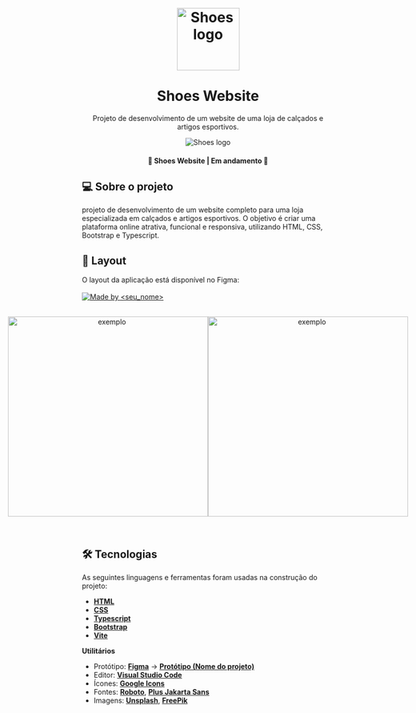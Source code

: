 <h1 align="center" id="project_name">

  <br />

  <img src="https://i.imgur.com/d7wGRqP.png" alt="Shoes logo" height="125" width="125">

  <br />
  <br />
  Shoes Website
  <br />

</h1>

<p align="center">Projeto de desenvolvimento de um website de uma loja de calçados e artigos esportivos.</p>

<p align="center">
  <img src="https://i.imgur.com/yiUXuof.png" alt="Shoes logo">
</p>

<!-- Project Status -->
<h4 align="center">🚧 Shoes Website | Em andamento 🚧</h4>

<h2 id="about">💻 Sobre o projeto</h2>
<p>
  projeto de desenvolvimento de um website completo para uma loja especializada em calçados e artigos esportivos. O objetivo é criar uma plataforma online atrativa, funcional e responsiva, utilizando HTML, CSS, Bootstrap e Typescript.
</p>


<h2 id="layout">🎨 Layout</h2>
O layout da aplicação está disponível no Figma:
<br />
<br />

<a href="https://exemplo.com">
  <img alt="Made by <seu_nome>" src="https://img.shields.io/badge/Acessar%20Layout%20-Figma-%235965E0">
</a>
<br />
<br />


<p align="center" style="display: flex; align-items: flex-start; justify-content: center;">
  <img src="https://semantic-ui.com/images/wireframe/image.png" width="400px" alt="exemplo">
  <img src="https://semantic-ui.com/images/wireframe/image.png" width="400px" alt="exemplo">
</p>

<br />
<h2 id="technologies">🛠 Tecnologias</h2>

As seguintes linguagens e ferramentas foram usadas na construção do projeto:

- **[HTML](https://www.w3schools.com/html/)**
- **[CSS](https://www.w3schools.com/css/default.asp)**
- **[Typescript](https://www.typescriptlang.org/)**
- **[Bootstrap](https://getbootstrap.com/)**
- **[Vite](https://vitejs.dev/)**

**Utilitários**

- Protótipo: **[Figma](https://www.figma.com/)** → **[Protótipo (Nome do projeto)](https://www.figma.com)**
- Editor: **[Visual Studio Code](https://code.visualstudio.com/)**
- Ícones: **[Google Icons](https://fonts.google.com/icons)**
- Fontes: **[Roboto](https://fonts.google.com/specimen/Roboto?query=roboto)**, **[Plus Jakarta Sans](https://fonts.google.com/specimen/Plus+Jakarta+Sans?query=plus+jakarta)**
- Imagens: **[Unsplash](https://unsplash.com/pt-br)**, **[FreePik](https://br.freepik.com/)**
